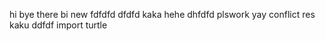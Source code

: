 hi
bye
there
bi
new
fdfdfd
dfdfd
kaka
hehe
dhfdfd
plswork
yay
conflict
res
kaku
ddfdf
import turtle
